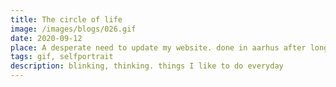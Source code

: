 ```yaml
---
title: The circle of life
image: /images/blogs/026.gif
date: 2020-09-12
place: A desperate need to update my website. done in aarhus after long forced corona holiday
tags: gif, selfportrait
description: blinking, thinking. things I like to do everyday
---
```

